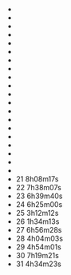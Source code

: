 -   
-   
-   
-   
-   
-   
-   
-   
-   
-   
-   
-   
-   
-   
-   
-   
-   
-   
-   
-   
-  21 8h08m17s
-  22 7h38m07s
-  23 6h39m40s
-  24 6h25m00s
-  25 3h12m12s
-  26 1h34m13s
-  27 6h56m28s
-  28 4h04m03s
-  29 4h54m01s
-  30 7h19m21s
-  31 4h34m23s
